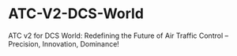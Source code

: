 # ATC-V2-DCS-World
ATC v2 for DCS World: Redefining the Future of Air Traffic Control – Precision, Innovation, Dominance!
